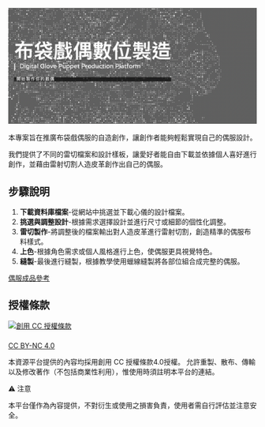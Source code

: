 ![Wallpaper_Text](https://github.com/ccienmini/image-storage/blob/main/Wallpaper_Text.png?raw=true)

本專案旨在推廣布袋戲偶服的自造創作，讓創作者能夠輕鬆實現自己的偶服設計。
</p>  
我們提供了不同的雷切檔案和設計樣板，讓愛好者能自由下載並依據個人喜好進行創作，並藉由雷射切割人造皮革創作出自己的偶服。
</p>  
</p> 

## 步驟說明
1. <b>下載資料庫檔案</b>-從網站中挑選並下載心儀的設計檔案。
1. <b>挑選與調整設計</b>-根據需求選擇設計並進行尺寸或細節的個性化調整。
1. <b>雷切製作</b>-將調整後的檔案輸出對人造皮革進行雷射切割，創造精準的偶服布料樣式。
1. <b>上色</b>-根據角色需求或個人風格進行上色，使偶服更具視覺特色。
1. <b>縫製</b>-最後進行縫製，根據教學使用蠟線縫製將各部位組合成完整的偶服。
</p> 

[偶服成品參考](https://reurl.cc/oVDNGM)

</p>

## 授權條款
 
<a rel="license" href="https://creativecommons.org/licenses/by-nc/4.0/?ref=chooser-%20v1/"><img alt="創用 CC 授權條款" style="border-width:0" src="https://licensebuttons.net/l/by-nc/3.0/88x31.png" />
<p xmlns:cc="http://creativecommons.org/ns#" > <a href="https://creativecommons.org/licenses/by-nc/4.0/?ref=chooser-%20v1" target="_blank" rel="license noopener noreferrer" style="display:inline-block;">CC BY-NC 4.0<img style="height:22px!important;margin-left:3px;vertical-align ：文字底部；” src="https://mirrors.creativecommons.org/presskit/icons/cc.svg?ref=chooser-v1" alt=""><img style="height:22px!important;margin-left:3px;vertical -對齊：文字底部；” src="https://mirrors.creativecommons.org/presskit/icons/by.svg?ref=chooser-v1" alt=""><img style="height:22px!important;margin-left:3px;vertical -對齊：文字底部；” src="https://mirrors.creativecommons.org/presskit/icons/nc.svg?ref=chooser-v1" alt=""></a></p>
本資源平台提供的內容均採用創用 CC 授權條款4.0授權。  
允許重製、散布、傳輸以及修改著作（不包括商業性利用），惟使用時須註明本平台的連結。

</p>  
⚠️ 注意 </p>  
本平台僅作為內容提供，不對衍生或使用之損害負責，使用者需自行評估並注意安全。


